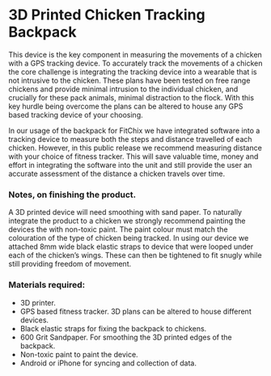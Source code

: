 # 3D Printed Chicken Tracking Backpack

This device is the key component in measuring the movements of a chicken with a GPS tracking device.
To accurately track the movements of a chicken the core challenge is integrating the tracking device into a wearable that is not intrusive to the chicken.
These plans have been tested on free range chickens and provide minimal intrusion to the individual chicken, and crucially for these pack animals, minimal distraction to the flock.
With this key hurdle being overcome the plans can be altered to house any GPS based tracking device of your choosing.


In our usage of the backpack for FitChix we have integrated software into a tracking device to measure both the steps and distance travelled of each chicken.
However, in this public release we recommend measuring distance with your choice of fitness tracker. This will save valuable time, money and effort in integrating the software into the unit and still provide the user an accurate assessment of the distance a chicken travels over time.


### Notes, on finishing the product.

A 3D printed device will need smoothing with sand paper.
To naturally integrate the product to a chicken we strongly recommend painting the devices the with non-toxic paint. The paint colour must match the colouration of the type of chicken being tracked.
In using our device we attached 8mm wide black elastic straps to device that were looped under each of the chicken’s wings. These can then be tightened to fit snugly while still providing freedom of movement.

### Materials required:
- 3D printer.
- GPS based fitness tracker. 3D plans can be altered to house different devices.
- Black elastic straps for fixing the backpack to chickens.
- 600 Grit Sandpaper. For smoothing the 3D printed edges of the backpack.
- Non-toxic paint to paint the device.
- Android or iPhone for syncing and collection of data.
